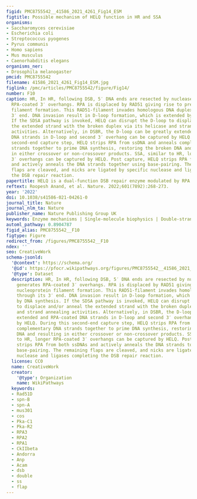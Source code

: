 ```yaml
---
figid: PMC8755542__41586_2021_4261_Fig14_ESM
figtitle: Possible mechanism of HELQ function in HR and SSA
organisms:
- Saccharomyces cerevisiae
- Escherichia coli
- Streptococcus pyogenes
- Pyrus communis
- Homo sapiens
- Mus musculus
- Caenorhabditis elegans
organisms_ner:
- Drosophila melanogaster
pmcid: PMC8755542
filename: 41586_2021_4261_Fig14_ESM.jpg
figlink: /pmc/articles/PMC8755542/figure/Fig14/
number: F10
caption: HR, In HR, following DSB, 5′ DNA ends are resected by nucleases, which generates
  RPA-coated 3′ overhangs. RPA is displaced by RAD51 giving rise to presynaptic nucleoprotein
  filament formation. This RAD51-filament invades homologous DNA duplex through its
  3′ end. DNA invasion result in D-loop formation, which is extended by DNA synthesis.
  If the SDSA pathway is invoked, HELQ can disrupt the D-loop to displace and/or anneal
  the extended strand with the broken duplex via its helicase and strand annealing
  activities. Alternatively, in DSBR, the D-loop can be greatly extended and RPA-coated
  DNA strands in D-loop and second 3′ overhang can be captured by HELQ. During this
  second-end capture step, HELQ strips RPA from ssDNA and anneals complementary DNA
  strands together to prime DNA synthesis, restoring the broken DNA and resulting
  in either crossover or non-crossover products. SSA, similar to HR, longer RPA-coated
  3′ overhangs can be captured by HELQ. Post capture, HELQ strips RPA from both ssDNAs
  and actively anneals the DNA strands together using base-pairing. The remaining
  flaps are cleaved, and nicks are ligated by specific nuclease and ligases completing
  the DSB repair reaction.
papertitle: HELQ is a dual-function DSB repair enzyme modulated by RPA and RAD51.
reftext: Roopesh Anand, et al. Nature. 2022;601(7892):268-273.
year: '2022'
doi: 10.1038/s41586-021-04261-0
journal_title: Nature
journal_nlm_ta: Nature
publisher_name: Nature Publishing Group UK
keywords: Enzyme mechanisms | Single-molecule biophysics | Double-strand DNA breaks
automl_pathway: 0.8904787
figid_alias: PMC8755542__F10
figtype: Figure
redirect_from: /figures/PMC8755542__F10
ndex: ''
seo: CreativeWork
schema-jsonld:
  '@context': https://schema.org/
  '@id': https://pfocr.wikipathways.org/figures/PMC8755542__41586_2021_4261_Fig14_ESM.html
  '@type': Dataset
  description: HR, In HR, following DSB, 5′ DNA ends are resected by nucleases, which
    generates RPA-coated 3′ overhangs. RPA is displaced by RAD51 giving rise to presynaptic
    nucleoprotein filament formation. This RAD51-filament invades homologous DNA duplex
    through its 3′ end. DNA invasion result in D-loop formation, which is extended
    by DNA synthesis. If the SDSA pathway is invoked, HELQ can disrupt the D-loop
    to displace and/or anneal the extended strand with the broken duplex via its helicase
    and strand annealing activities. Alternatively, in DSBR, the D-loop can be greatly
    extended and RPA-coated DNA strands in D-loop and second 3′ overhang can be captured
    by HELQ. During this second-end capture step, HELQ strips RPA from ssDNA and anneals
    complementary DNA strands together to prime DNA synthesis, restoring the broken
    DNA and resulting in either crossover or non-crossover products. SSA, similar
    to HR, longer RPA-coated 3′ overhangs can be captured by HELQ. Post capture, HELQ
    strips RPA from both ssDNAs and actively anneals the DNA strands together using
    base-pairing. The remaining flaps are cleaved, and nicks are ligated by specific
    nuclease and ligases completing the DSB repair reaction.
  license: CC0
  name: CreativeWork
  creator:
    '@type': Organization
    name: WikiPathways
  keywords:
  - Rad51D
  - spn-B
  - spn-A
  - mus301
  - cos
  - Pka-C1
  - Pka-R2
  - RPA3
  - RPA2
  - RPA1
  - CkIIbeta
  - Andorra
  - Anp
  - Acam
  - dsb
  - double
  - ss
  - flap
---
```

